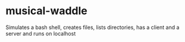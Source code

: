 # musical-waddle

Simulates a bash shell, creates files, lists directories, has a client and a server and runs on localhost
